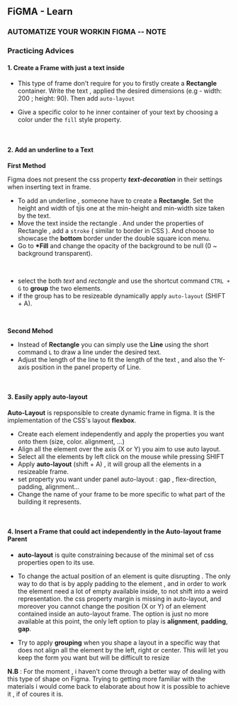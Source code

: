 ## FiGMA - Learn

### AUTOMATIZE YOUR WORKIN FIGMA -- NOTE

### Practicing Advices

#### 1. Create a Frame with just a text inside

- This type of frame don't require for you to firstly create a **Rectangle** container. Write the text , applied the desired dimensions (e.g - width: 200 ; height: 90). Then add `auto-layout`

- Give a specific color to he inner container of your text by choosing a color under the `fill` style property.

<br/>

#### 2. Add an underline to a Text

**First Method**

Figma does not present the css property **_text-decoration_** in their settings when inserting text in frame.

- To add an underline , someone have to create a **Rectangle**. Set the height and width of tjis one at the min-height and min-width size taken by the text.
- Move the text inside the rectangle . And under the properties of Rectangle , add a `stroke` ( similar to border in CSS ). And choose to showcase the **bottom** border under the double square icon menu.
- Go to **\*Fill** and change the opacity of the background to be null (0 ~ background transparent).

<br/>

- select the both _text_ and _rectangle_ and use the shortcut command `CTRL + G` to **group** the two elements.
- if the group has to be resizeable dynamically apply `auto-layout` (SHIFT + A).

 <br/>

**Second Mehod**

- Instead of **Rectangle** you can simply use the **Line** using the short command `L` to draw a line under the desired text.
- Adjust the length of the line to fit the length of the text , and also the Y-axis position in the panel property of Line.

<br/>

#### 3. Easily apply auto-layout

**Auto-Layout** is repsponsible to create dynamic frame in figma. It is the implementation of the CSS's layout **flexbox**.

- Create each element independently and apply the properties you want onto them (size, color. alignment, ...)
- Align all the element over the axis (X or Y) you aim to use auto layout.
- Select all the elements by left click on the mouse while pressing SHIFT
- Apply **auto-layout** (shift + A) , it will group all the elements in a resizeable frame.
- set property you want under panel auto-layout : gap , flex-direction, padding, alignment...
- Change the name of your frame to be more specific to what part of the building it represents.

<br/>

#### 4. Insert a Frame that could act independently in the Auto-layout frame Parent

- **auto-layout** is quite constraining because of the minimal set of css properties open to its use.
- To change the actual position of an element is quite disrupting . The only way to do that is by apply padding to the element , and in order to work the element need a lot of empty available inside, to not shift into a weird representation. the css property margin is missing in auto-layout, and moreover you cannot change the position (X or Y) of an element contained inside an auto-layout frame. The option is just no more available at this point, the only left option to play is **alignment**, **padding**, **gap**.

- Try to apply **grouping** when you shape a layout in a specific way that does not align all the element by the left, right or center. This will let you keep the form you want but will be difficult to resize

**N.B** : For the moment , i haven't come through a better way of dealing with this type of shape on Figma. Trying to getting more familiar with the materials i would come back to elaborate about how it is possible to achieve it , if of coures it is.

